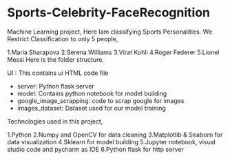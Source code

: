 # Sports-Celebrity-FaceRecognition
Machine Learning project, Here Iam classifying  Sports Personalities. We Restrict Classification to only 5 people,

1.Maria Sharapova
2.Serena Williams
3.Virat Kohli
4.Roger Federer
5.Lionel Messi
Here is the folder structure,

UI : This contains ui HTML code file 
* server: Python flask server
* model: Contains python notebook for model building
* google_image_scrapping: code to scrap google for images
* images_dataset: Dataset used for our model training

Technologies used in this project,

1.Python
2.Numpy and OpenCV for data cleaning
3.Matplotlib & Seaborn for data visualization
4.Sklearn for model building
5.Jupyter notebook, visual studio code and pycharm as IDE
6.Python flask for http server
